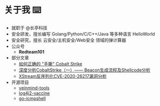 # 关于我  ⌨️ 
- 就职于 @长亭科技
- 安全研发，擅长编写 Golang/Python/C/C++/Java 等多种语言 HelloWorld
- 安全研究，擅长 云安全/主机安全/Web安全 领域的弹计算器
- 公众号
  - **Redteam101**
- 部分文章
  - [如何正确的 "手撕" Cobalt Strike](https://mp.weixin.qq.com/s/_gSPWVb1b-xuvhU6ynmw0Q)
  - [深度分析CobaltStrike（一）—— Beacon生成流程及Shellcode分析](https://www.anquanke.com/post/id/237127)
  - [XStream反序列化CVE-2020-26217漏洞分析](https://www.anquanke.com/post/id/222830)
- 开源项目
  - [veinmind-tools](https://github.com/chaitin/veinmind-tools)
  - [log4j2-vaccine](https://github.com/chaitin/log4j2-vaccine)
  - [go-icmpshell](https://github.com/d1nfinite/go-icmpshell)
